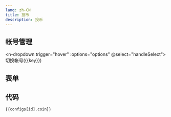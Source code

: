```yaml
---
lang: zh-CN
title: 投币
description: 投币
---
```


<script setup lang="ts">
import { storeToRefs } from 'pinia';
import { ref } from 'vue';
import { coinSchema } from './_schema'
import useConfigStore from '@store/config'
const { configs, id ,users} = storeToRefs(useConfigStore())

const options = users.value.map(user => ({
  label:user.name,
  key:user.name
}))
const key = ref(options[0].key)


function handleSelect (k: string | number) {
  k = String(k)
  if(key.value === k) return
  console.info(k)
  key.value = k
}
</script>

## 帐号管理

<n-dropdown trigger="hover" :options="options" @select="handleSelect">
<n-button>切换帐号({{key}})</n-button>
</n-dropdown>

## 表单

<JSONSchema :schema="coinSchema" v-model="configs[id].coin"></JSONSchema>

## 代码

```json-vue
{{configs[id].coin}}
```
